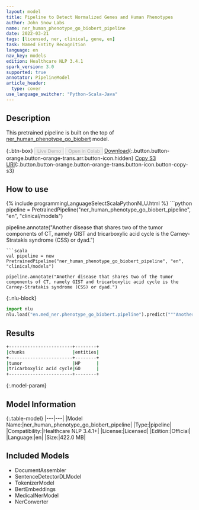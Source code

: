```yaml
---
layout: model
title: Pipeline to Detect Normalized Genes and Human Phenotypes
author: John Snow Labs
name: ner_human_phenotype_go_biobert_pipeline
date: 2022-03-21
tags: [licensed, ner, clinical, gene, en]
task: Named Entity Recognition
language: en
nav_key: models
edition: Healthcare NLP 3.4.1
spark_version: 3.0
supported: true
annotator: PipelineModel
article_header:
  type: cover
use_language_switcher: "Python-Scala-Java"
---
```


## Description

This pretrained pipeline is built on the top of [ner_human_phenotype_go_biobert](https://nlp.johnsnowlabs.com/2021/04/01/ner_human_phenotype_go_biobert_en.html) model.

{:.btn-box}
<button class="button button-orange" disabled>Live Demo</button>
<button class="button button-orange" disabled>Open in Colab</button>
[Download](https://s3.amazonaws.com/auxdata.johnsnowlabs.com/clinical/models/ner_human_phenotype_go_biobert_pipeline_en_3.4.1_3.0_1647868134832.zip){:.button.button-orange.button-orange-trans.arr.button-icon.hidden}
[Copy S3 URI](s3://auxdata.johnsnowlabs.com/clinical/models/ner_human_phenotype_go_biobert_pipeline_en_3.4.1_3.0_1647868134832.zip){:.button.button-orange.button-orange-trans.button-icon.button-copy-s3}

## How to use



<div class="tabs-box" markdown="1">
{% include programmingLanguageSelectScalaPythonNLU.html %}
```python
pipeline = PretrainedPipeline("ner_human_phenotype_go_biobert_pipeline", "en", "clinical/models")

pipeline.annotate("Another disease that shares two of the tumor components of CT, namely GIST and tricarboxylic acid cycle is the Carney-Stratakis syndrome (CSS) or dyad.")
```
```scala
val pipeline = new PretrainedPipeline("ner_human_phenotype_go_biobert_pipeline", "en", "clinical/models")

pipeline.annotate("Another disease that shares two of the tumor components of CT, namely GIST and tricarboxylic acid cycle is the Carney-Stratakis syndrome (CSS) or dyad.")
```


{:.nlu-block}
```python
import nlu
nlu.load("en.med_ner.phenotype_go_biobert.pipeline").predict("""Another disease that shares two of the tumor components of CT, namely GIST and tricarboxylic acid cycle is the Carney-Stratakis syndrome (CSS) or dyad.""")
```

</div>

## Results

```bash
+------------------------+--------+
|chunks                  |entities|
+------------------------+--------+
|tumor                   |HP      |
|tricarboxylic acid cycle|GO      |
+------------------------+--------+
```

{:.model-param}
## Model Information

{:.table-model}
|---|---|
|Model Name:|ner_human_phenotype_go_biobert_pipeline|
|Type:|pipeline|
|Compatibility:|Healthcare NLP 3.4.1+|
|License:|Licensed|
|Edition:|Official|
|Language:|en|
|Size:|422.0 MB|

## Included Models

- DocumentAssembler
- SentenceDetectorDLModel
- TokenizerModel
- BertEmbeddings
- MedicalNerModel
- NerConverter
